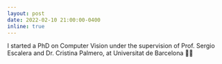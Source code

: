 ```yaml
---
layout: post
date: 2022-02-10 21:00:00-0400
inline: true
---
```


I started a PhD on Computer Vision under the supervision of Prof. Sergio Escalera and Dr. Cristina Palmero, at Universitat de Barcelona 💪🏽
